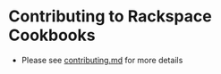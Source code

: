 # Contributing to Rackspace Cookbooks

* Please see [contributing.md](https://github.com/rackspace-cookbooks/contributing/blob/master/CONTRIBUTING.md) for more details
